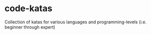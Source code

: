 # code-katas
Collection of katas for various languages and programming-levels (i.e. beginner through expert)
